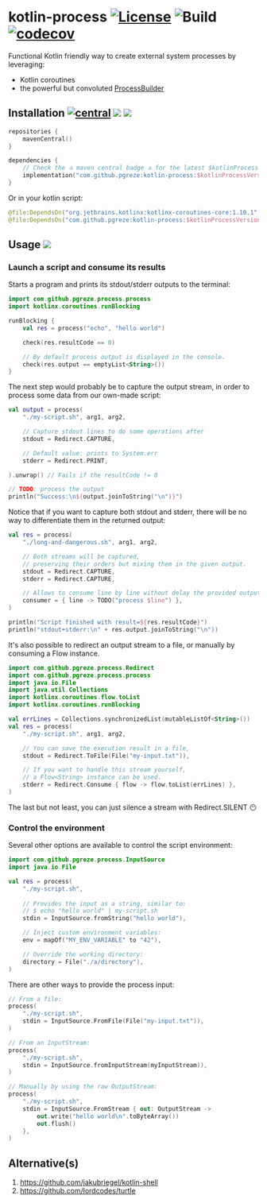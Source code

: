 # kotlin-process [![License](https://img.shields.io/badge/License-Apache%202.0-blue.svg)](https://opensource.org/licenses/Apache-2.0) ![Build](https://github.com/pgreze/kotlin-process/workflows/Build/badge.svg) [![codecov](https://codecov.io/gh/pgreze/kotlin-process/branch/main/graph/badge.svg?token=PDyl2T0EEB)](https://codecov.io/gh/pgreze/kotlin-process)

Functional Kotlin friendly way to create external system processes by leveraging:
- Kotlin coroutines
- the powerful but convoluted [ProcessBuilder](https://docs.oracle.com/javase/7/docs/api/java/lang/ProcessBuilder.html)

## Installation  [![central](https://maven-badges.herokuapp.com/maven-central/com.github.pgreze/kotlin-process/badge.svg?style={style})](https://search.maven.org/artifact/com.github.pgreze/kotlin-process) [![](https://img.shields.io/badge/Java-8-blue)](https://adoptopenjdk.net/) [![](https://img.shields.io/badge/Kotlin-2.1.10-blue)](https://kotlinlang.org/)

```kotlin
repositories {
    mavenCentral()
}

dependencies {
    // Check the 🔝 maven central badge 🔝 for the latest $kotlinProcessVersion
    implementation("com.github.pgreze:kotlin-process:$kotlinProcessVersion")
}
```

Or in your kotlin script:

```kotlin
@file:DependsOn("org.jetbrains.kotlinx:kotlinx-coroutines-core:1.10.1")
@file:DependsOn("com.github.pgreze:kotlin-process:$kotlinProcessVersion")
```

## Usage [![](https://img.shields.io/badge/dokka-read-blue)](https://kotlin-process.netlify.app/)

### Launch a script and consume its results

Starts a program and prints its stdout/stderr outputs to the terminal:

```kotlin
import com.github.pgreze.process.process
import kotlinx.coroutines.runBlocking

runBlocking {
    val res = process("echo", "hello world")

    check(res.resultCode == 0)

    // By default process output is displayed in the console.
    check(res.output == emptyList<String>())
}
```

The next step would probably be to capture the output stream,
in order to process some data from our own-made script:

```kotlin
val output = process(
    "./my-script.sh", arg1, arg2,

    // Capture stdout lines to do some operations after
    stdout = Redirect.CAPTURE,

    // Default value: prints to System.err
    stderr = Redirect.PRINT,

).unwrap() // Fails if the resultCode != 0

// TODO: process the output
println("Success:\n${output.joinToString("\n")}")
```

Notice that if you want to capture both stdout and stderr,
there will be no way to differentiate them in the returned output:

```kotlin
val res = process(
    "./long-and-dangerous.sh", arg1, arg2,

    // Both streams will be captured,
    // preserving their orders but mixing them in the given output.
    stdout = Redirect.CAPTURE,
    stderr = Redirect.CAPTURE,

    // Allows to consume line by line without delay the provided output.
    consumer = { line -> TODO("process $line") },
)

println("Script finished with result=${res.resultCode}")
println("stdout+stderr:\n" + res.output.joinToString("\n"))
```

It's also possible to redirect an output stream to a file,
or manually by consuming a Flow<String> instance.

```kotlin
import com.github.pgreze.process.Redirect
import com.github.pgreze.process.process
import java.io.File
import java.util.Collections
import kotlinx.coroutines.flow.toList
import kotlinx.coroutines.runBlocking

val errLines = Collections.synchronizedList(mutableListOf<String>())
val res = process(
    "./my-script.sh", arg1, arg2,

    // You can save the execution result in a file,
    stdout = Redirect.ToFile(File("my-input.txt")),

    // If you want to handle this stream yourself,
    // a Flow<String> instance can be used.
    stderr = Redirect.Consume { flow -> flow.toList(errLines) },
)
```

The last but not least, you can just silence a stream with Redirect.SILENT 😶

### Control the environment

Several other options are available to control the script environment:

```kotlin
import com.github.pgreze.process.InputSource
import java.io.File

val res = process(
    "./my-script.sh",
    
    // Provides the input as a string, similar to:
    // $ echo "hello world" | my-script.sh
    stdin = InputSource.fromString("hello world"),

    // Inject custom environment variables:
    env = mapOf("MY_ENV_VARIABLE" to "42"),

    // Override the working directory:
    directory = File("./a/directory"),
)
```

There are other ways to provide the process input:

```kotlin
// From a file:
process(
    "./my-script.sh",
    stdin = InputSource.FromFile(File("my-input.txt")),
)

// From an InputStream:
process(
    "./my-script.sh",
    stdin = InputSource.fromInputStream(myInputStream)),
)

// Manually by using the raw OutputStream:
process(
    "./my-script.sh",
    stdin = InputSource.FromStream { out: OutputStream ->
        out.write("hello world\n".toByteArray())
        out.flush()
    },
)
```

## Alternative(s)

1. https://github.com/jakubriegel/kotlin-shell
2. https://github.com/lordcodes/turtle
